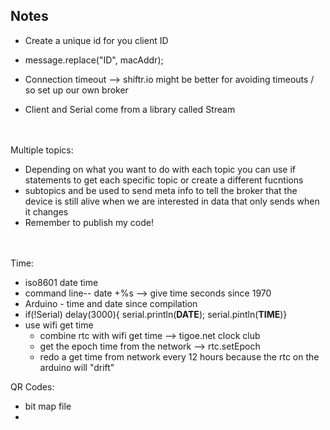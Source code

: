 ## Notes
- Create a unique id for you client ID
- message.replace("ID", macAddr);

- Connection timeout --> shiftr.io might be better for avoiding timeouts / so set up our own broker
- Client and Serial come from a library called Stream

<br></br>
Multiple topics:
- Depending on what you want to do with each topic you can use if statements to get each specific topic or create a different fucntions
- subtopics and be used to send meta info to tell the broker that the device is still alive when we are interested in data that only sends when it changes
- Remember to publish my code!

<br></br>
Time:
- iso8601 date time 
- command line-- date +%s --> give time seconds since 1970
- Arduino - time and date since compilation
- if(!Serial) delay(3000){
serial.println(__DATE__);
serial.pintln(__TIME__)}
- use wifi get time
  - combine rtc with wifi get time --> tigoe.net clock club 
  - get the epoch time from the network --> rtc.setEpoch
  - redo a get time from network every 12 hours because the rtc on the arduino will "drift"

QR Codes:
- bit map file
- 
